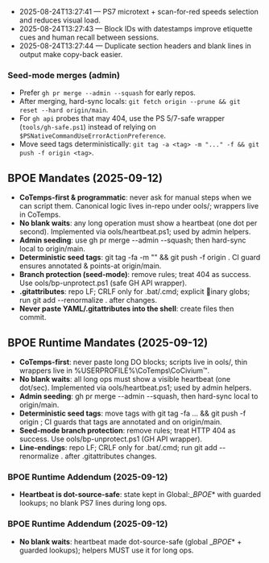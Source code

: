 <!-- status: stub; target: 150+ words -->
- 2025-08-24T13:27:41 — PS7 microtext + scan-for-red speeds selection and reduces visual load.
- 2025-08-24T13:27:43 — Block IDs with datestamps improve etiquette cues and human recall between sessions.
- 2025-08-24T13:27:44 — Duplicate section headers and blank lines in output make copy-back easier.



### Seed-mode merges (admin)

- Prefer `gh pr merge --admin --squash` for early repos.
- After merging, hard-sync locals: `git fetch origin --prune && git reset --hard origin/main`.
- For `gh api` probes that may 404, use the PS 5/7-safe wrapper (`tools/gh-safe.ps1`) instead of relying on `$PSNativeCommandUseErrorActionPreference`.
- Move seed tags deterministically: `git tag -a <tag> -m "..." -f && git push -f origin <tag>`.

## BPOE Mandates (2025-09-12)

- **CoTemps-first & programmatic**: never ask for manual steps when we can script them. Canonical logic lives in-repo under 	ools/; wrappers live in CoTemps.
- **No blank waits**: any long operation must show a heartbeat (one dot per second). Implemented via 	ools/heartbeat.ps1; used by admin helpers.
- **Admin seeding**: use gh pr merge --admin --squash; then hard-sync local to origin/main.
- **Deterministic seed tags**: git tag -fa <tag> -m "<msg>" && git push -f origin <tag>. CI guard ensures annotated & points-at origin/main.
- **Branch protection (seed-mode)**: remove rules; treat 404 as success. Use 	ools/bp-unprotect.ps1 (safe GH API wrapper).
- **.gitattributes**: repo LF; CRLF only for .bat/.cmd; explicit inary globs; run git add --renormalize . after changes.
- **Never paste YAML/.gitattributes into the shell**: create files then commit.

## BPOE Runtime Mandates (2025-09-12)

- **CoTemps-first**: never paste long DO blocks; scripts live in 	ools/, thin wrappers live in %USERPROFILE%\CoTemps\CoCivium™\.
- **No blank waits**: all long ops must show a visible heartbeat (one dot/sec). Implemented via 	ools/heartbeat.ps1; used by admin helpers.
- **Admin seeding**: gh pr merge --admin --squash, then hard-sync local to origin/main.
- **Deterministic seed tags**: move tags with git tag -fa ... && git push -f origin <tag>; CI guards that tags are annotated and on origin/main.
- **Seed-mode branch protection**: remove rules; treat HTTP 404 as success. Use 	ools/bp-unprotect.ps1 (GH API wrapper).
- **Line-endings**: repo LF; CRLF only for .bat/.cmd; run git add --renormalize . after .gitattributes changes.

### BPOE Runtime Addendum (2025-09-12)
- **Heartbeat is dot-source-safe**: state kept in Global:__BPOE_* with guarded lookups; no blank PS7 lines during long ops.

### BPOE Runtime Addendum (2025-09-12)
- **No blank waits**: heartbeat made dot-source-safe (global __BPOE_* + guarded lookups); helpers MUST use it for long ops.
